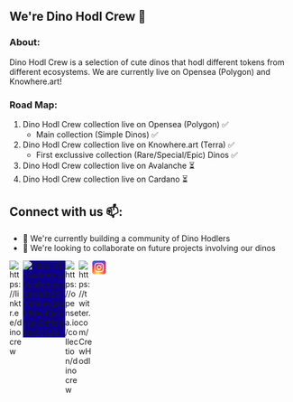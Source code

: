 ## We're Dino Hodl Crew 👋
### About:
Dino Hodl Crew is a selection of cute dinos that hodl different tokens from different ecosystems. We are currently live on Opensea (Polygon) and Knowhere.art!

### Road Map:
1. Dino Hodl Crew collection live on Opensea (Polygon) ✅
    - Main collection (Simple Dinos) ✅
3. Dino Hodl Crew collection live on Knowhere.art (Terra) ✅
    - First exclussive collection (Rare/Special/Epic) Dinos ✅
5. Dino Hodl Crew collection live on Avalanche ⏳
6. Dino Hodl Crew collection live on Cardano ⏳

## Connect with us 📫:
- 🌱 We're currently building a community of Dino Hodlers
- 💞️ We're looking to collaborate on future projects involving our dinos

[<img align="left" alt="https://linktr.ee/dinocrew" width="24px" src="https://res.cloudinary.com/crunchbase-production/image/upload/c_lpad,f_auto,q_auto:eco,dpr_1/h90nveymaytblh5fldz8" />][linktree]
[<img align="left" alt="https://knowhere.art/collection/terra1d25mt6eevq8xh88w49anvpju0dfldm8te0c3q8" width="75px" style="background-color:#0e008b;" src="https://knowhere.art/static/logos/knowhere-logo.png" />][knowhere]
[<img align="left" alt="https://opensea.io/collection/dinocrew" width="24px" src="https://storage.googleapis.com/opensea-static/Logomark/Logomark-Blue.png" />][opensea]

[<img align="left" alt="https://twitter.com/CrewHodl" width="24px" src="https://img.icons8.com/fluency/48/000000/twitter.png" />][twitter]
[<img align="left" alt="https://www.instagram.com/dinohodlcrew/" width="24px" src="https://github.com/edent/SuperTinyIcons/blob/master/images/svg/instagram.svg" />][instagram]



[twitter]: https://twitter.com/CrewHodl
[instagram]: https://www.instagram.com/dinohodlcrew/
[linktree]: https://linktr.ee/dinocrew
[opensea]: https://opensea.io/collection/dinocrew
[knowhere]: https://knowhere.art/collection/terra1d25mt6eevq8xh88w49anvpju0dfldm8te0c3q8
